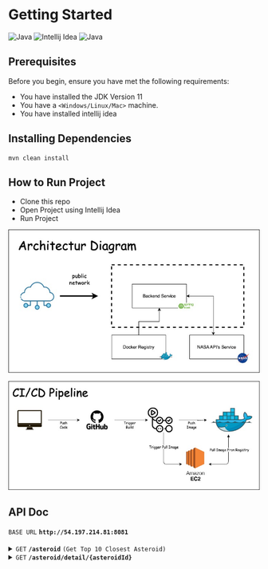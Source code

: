 # Getting Started

![Java](https://img.shields.io/badge/java-%23ED8B00.svg?style=for-the-badge&logo=java&logoColor=white)
![Intellij Idea](https://img.shields.io/badge/Intellij%20Idea-000?logo=intellij-idea&style=for-the-badge)
![Java](https://img.shields.io/badge/SpringBoot-6DB33F?style=for-the-badge&logo=Spring&logoColor=white)

## Prerequisites

Before you begin, ensure you have met the following requirements:

* You have installed the JDK Version 11
* You have a `<Windows/Linux/Mac>` machine.
* You have installed intellij idea

## Installing Dependencies

```
mvn clean install
```

## How to Run Project

* Clone this repo
* Open Project using Intellij Idea
* Run Project


![Image Alt text](https://raw.githubusercontent.com/bimosyah/ic-test/master/images/arch%20diagram.jpg)

![Image Alt text](https://github.com/bimosyah/ic-test/blob/master/images/cicd%20pipeline.jpg?raw=true)

## API Doc

<summary><code>BASE URL</code> <code><b>http://54.197.214.81:8081</b></code></summary>
<br>
<details>
 <summary><code>GET</code> <code><b>/asteroid</b></code> <code>(Get Top 10 Closest Asteroid)</code></summary>

##### Parameters

| name         | type           | data type | description                      |
|--------------|----------------|-----------|----------------------------------|
| `start_date` | `not required` | string    | set first date asteroid approach |
| `end_date`   | `not required` | string    | set end date asteroid approach   |

##### Responses

| http code | content-type       | response |
 |-----------|--------------------|----------|
| `200`     | `application/json` | JSON     |

##### Example cURL

 ```javascript
  curl --location 'http://54.197.214.81:8081/asteroid?start_date=2020-10-10&end_date=2020-10-16'
 ```

</details>

<details>
 <summary><code>GET</code> <code><b>/asteroid/detail/{asteroidId}</b></code></summary>

##### Parameters

| name         | type       | data type | description |
|--------------|------------|-----------|-------------|
| `asteroidId` | `required` | string    | asteroid id |

##### Responses

| http code | content-type       | response |
 |-----------|--------------------|----------|
| `200`     | `application/json` | JSON     |

##### Example cURL

 ```javascript
  curl --location 'http://54.197.214.81:8081/asteroid/detail/2162162'
 ```

</details>

